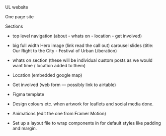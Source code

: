 UL website

One page site

Sections

- top level navigation (about - whats on - location - get involved)
- big full width Hero image (link read the call out) carousel slides
  (title: Our Right to the City - Festival of Urban Liberation)
- whats on section (these will be individual custom posts as we would want time / location added to them)
- Location (embedded google map)
- Get involved (web form — possibly link to airtable)

- Figma template

- Design colours etc. when artwork for leaflets and social media done.

- Animations (edit the one from Framer Motion)
- Set up a layout file to wrap components in for default styles like padding and margin.
